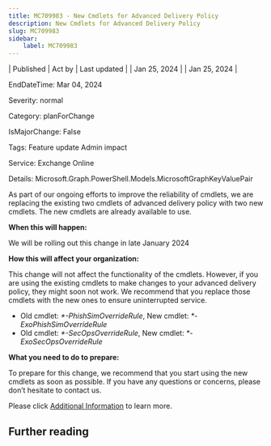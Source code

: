 ```yaml
---
title: MC709983 - New Cmdlets for Advanced Delivery Policy
description: New Cmdlets for Advanced Delivery Policy
slug: MC709983
sidebar:
    label: MC709983
---
```



| Published | Act by | Last updated |
| Jan 25, 2024 |  | Jan 25, 2024 |

EndDateTime: Mar 04, 2024

Severity: normal

Category: planForChange

IsMajorChange: False

Tags: Feature update Admin impact

Service: Exchange Online

Details: Microsoft.Graph.PowerShell.Models.MicrosoftGraphKeyValuePair

<p>As part of our ongoing efforts to improve the reliability of cmdlets, we are replacing the existing two cmdlets of advanced delivery policy with two new cmdlets. The new cmdlets are already available to use.</p><p><b>When this will happen:</b></p><p>We will be rolling out this change in late January 2024</p><p><b>How this will affect your organization:</b></p><p>This change will not affect the functionality of the cmdlets. However, if you are using the existing cmdlets to make changes to your advanced delivery policy, they might soon not work. We recommend that you replace those cmdlets with the new ones to ensure uninterrupted service.</p><ul><li>Old cmdlet: <i>*-PhishSimOverrideRule</i>, New cmdlet: <i>*-ExoPhishSimOverrideRule</i></li><li>Old cmdlet: <i>*-SecOpsOverrideRule</i>, New cmdlet: <i>*-ExoSecOpsOverrideRule</i></li></ul><p><b>What you need to do to prepare:</b></p><p>To prepare for this change, we recommend that you start using the new cmdlets as soon as possible. If you have any questions or concerns, please don’t hesitate to contact us.</p><p>Please click <a href="https://learn.microsoft.com/microsoft-365/security/office-365-security/advanced-delivery-policy-configure" target="_blank">Additional Information</a> to learn more.</p>

## Further reading
